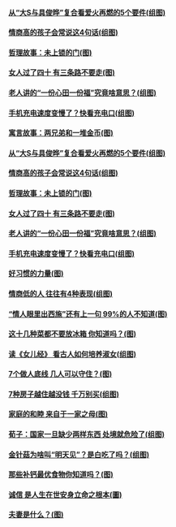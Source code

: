 #### [从“大S与具俊晔”复合看爱火再燃的5个要件(组图)](../pages/p8/1000331.md?t=03131006) 
#### [情商高的孩子会常说这4句话(组图)](../pages/p8/1000048.md?t=03131006) 
#### [哲理故事：未上锁的门(图)](../pages/p8/1000205.md?t=03131006) 
#### [女人过了四十 有三条路不要走(图)](../pages/p8/1000189.md?t=03131006) 
#### [老人讲的“一份心田一份福”究竟啥意思？(组图)](../pages/p8/1000267.md?t=03131006) 
#### [手机充电速度变慢了？快看充电口(组图)](../pages/p8/1000259.md?t=03131006) 
#### [寓言故事：两兄弟和一堆金币(图)](../pages/p8/999570.md?t=03131006) 
#### [从“大S与具俊晔”复合看爱火再燃的5个要件(组图)](../pages/p8/1000331.md?t=03131006) 
#### [情商高的孩子会常说这4句话(组图)](../pages/p8/1000048.md?t=03131006) 
#### [哲理故事：未上锁的门(图)](../pages/p8/1000205.md?t=03131006) 
#### [女人过了四十 有三条路不要走(图)](../pages/p8/1000189.md?t=03131006) 
#### [老人讲的“一份心田一份福”究竟啥意思？(组图)](../pages/p8/1000267.md?t=03131006) 
#### [手机充电速度变慢了？快看充电口(组图)](../pages/p8/1000259.md?t=03131006) 
#### [好习惯的力量(图)](../pages/p8/1000007.md?t=03131006) 
#### [情商低的人 往往有4种表现(组图)](../pages/p8/999940.md?t=03131006) 
#### [“情人眼里出西施”还有上一句 99%的人不知道(图)](../pages/p8/999939.md?t=03131006) 
#### [这十几种菜都不要放冰箱 你知道吗？(图)](../pages/p8/1000024.md?t=03131006) 
#### [读《女儿经》 看古人如何培养淑女(组图)](../pages/p8/999700.md?t=03131006) 
#### [7个做人底线 几人可以守住？(图)](../pages/p8/999060.md?t=03131006) 
#### [7种房子越住越没钱 千万别买(组图)](../pages/p8/999545.md?t=03131006) 
#### [家庭的和睦 来自于一家之母(图)](../pages/p8/1000022.md?t=03131006) 
#### [荀子：国家一旦缺少两样东西 处境就危险了(组图)](../pages/p8/999713.md?t=03131006) 
#### [金针菇为啥叫“明天见”？是白吃了吗？(组图)](../pages/p8/999938.md?t=03131006) 
#### [那些补钙最优食物你知道吗？(图)](../pages/p8/999784.md?t=03131006) 
#### [诚信 是人生在世安身立命之根本(圖)](../pages/p8/999555.md?t=03131006) 
#### [夫妻是什么？(图)](../pages/p8/999563.md?t=03131006) 
